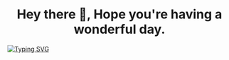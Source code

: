 <h1 align="center">Hey there 👋, Hope you're having a wonderful day. </h1>

<!--
**An-Uncreative/An-Uncreative** is a ✨ _special_ ✨ repository because its `README.md` (this file) appears on your GitHub profile.

Here are some ideas to get you started:

- 🔭 I’m currently working on ...
- 🌱 I’m currently learning ...
- 👯 I’m looking to collaborate on ...
- 🤔 I’m looking for help with ...
- 💬 Ask me about ...
- 📫 How to reach me: ...
- 😄 Pronouns: ...
- ⚡ Fun fact: ...
-->
<a align="center" href="https://git.io/typing-svg"><img src="https://readme-typing-svg.herokuapp.com?font=Fira+Code&weight=600&pause=9&center=true&vCenter=true&multiline=true&repeat=false&width=435&height=70&lines=I'm+Oluwatise.;Welcome+to+my+world!" alt="Typing SVG" /></a>
